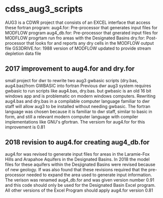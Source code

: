 # cdss_aug3_scripts
AUG3 is a CDWR project that consists of an EXCEL interface that access these fortran program:
  aug4.for:  Pre-processor that generates input files for MODFLOW program
  aug4_db.for:  Pre-processor that gnerated input files for MODFLOW progrtam run fro areas with the Designated Basins 
  dry.for: Post-processor that looks for and reports any dry cells in the MODFLOW output file
  GS3DRIVE.for: 1988 version of MODFLOW updated to provide stream depletion data file

## 2017 improvement to aug4.for and dry.for
small project for dwr to rewrite two aug3 gwbasic scripts (dry.bas, aug4.bas)from GWBASIC into fortran Previous dwr aug3 system requires gwbasic to run scripts like aug4.bas, dry.bas.  but gwbasic is an old 16 bit windows app and is problematic on modern windows computers.  Rewriting aug4.bas and dry.bas in a compilable computer language familiar to dwr staff will allow aug3 to be installed without needing gwbasic.  The fortran language was chosen because it is familiar to dwr staff, similar to basic in form, and still a relevant modern computer language with compiler implementations like GNU's gfortran. The versiom for aug4.for for this improvement is 0.81

## 2018 revision to aug4.for creating aug4_db.for
aug4.for was revised to generate input files for areas in the Laramie-Fox Hills and Arapahoe Aquifers in the Designated Basins.  In 2018 the model files for these aquifers within the Desjignated Basins were revised because of new geology.  If was also found that these revisions required that the pre-processor needed to expand the area used to generate input information. The verison was renamed aug4_db.for and was given version number 0.91 and this code should only be used for the Designated Basin Excel program. All other versions of the Excel Program should apply aug4.for version 0.81

